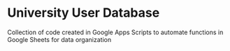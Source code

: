 # University User Database
Collection of code created in Google Apps Scripts to automate functions in Google Sheets for data organization
